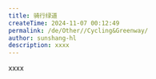 ```yaml
---
title: 骑行绿道
createTime: 2024-11-07 00:12:49
permalink: /de/Other//Cycling&Greenway/
author: sunshang-hl
description: xxxx
---
```


xxxx